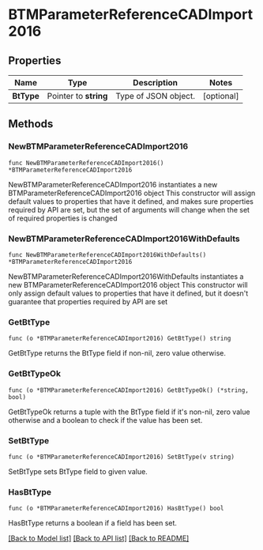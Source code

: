 # BTMParameterReferenceCADImport2016

## Properties

Name | Type | Description | Notes
------------ | ------------- | ------------- | -------------
**BtType** | Pointer to **string** | Type of JSON object. | [optional] 

## Methods

### NewBTMParameterReferenceCADImport2016

`func NewBTMParameterReferenceCADImport2016() *BTMParameterReferenceCADImport2016`

NewBTMParameterReferenceCADImport2016 instantiates a new BTMParameterReferenceCADImport2016 object
This constructor will assign default values to properties that have it defined,
and makes sure properties required by API are set, but the set of arguments
will change when the set of required properties is changed

### NewBTMParameterReferenceCADImport2016WithDefaults

`func NewBTMParameterReferenceCADImport2016WithDefaults() *BTMParameterReferenceCADImport2016`

NewBTMParameterReferenceCADImport2016WithDefaults instantiates a new BTMParameterReferenceCADImport2016 object
This constructor will only assign default values to properties that have it defined,
but it doesn't guarantee that properties required by API are set

### GetBtType

`func (o *BTMParameterReferenceCADImport2016) GetBtType() string`

GetBtType returns the BtType field if non-nil, zero value otherwise.

### GetBtTypeOk

`func (o *BTMParameterReferenceCADImport2016) GetBtTypeOk() (*string, bool)`

GetBtTypeOk returns a tuple with the BtType field if it's non-nil, zero value otherwise
and a boolean to check if the value has been set.

### SetBtType

`func (o *BTMParameterReferenceCADImport2016) SetBtType(v string)`

SetBtType sets BtType field to given value.

### HasBtType

`func (o *BTMParameterReferenceCADImport2016) HasBtType() bool`

HasBtType returns a boolean if a field has been set.


[[Back to Model list]](../README.md#documentation-for-models) [[Back to API list]](../README.md#documentation-for-api-endpoints) [[Back to README]](../README.md)


